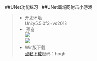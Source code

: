 ##UNet功能练习  
##UNet局域网射击小游戏  

>* 开发环境  
Unity5.5.0f3+vs2013  
>*  预览  
![](https://github.com/XINCGer/Unity3DTraining/blob/master/UNetTraining/Previews/Previews1.png)  
![](https://github.com/XINCGer/Unity3DTraining/blob/master/UNetTraining/Previews/Previews2.png)  
>* Win版下载  
[点我下载](http://pan.baidu.com/s/1i4ZT2Zz)密码：hoqh
